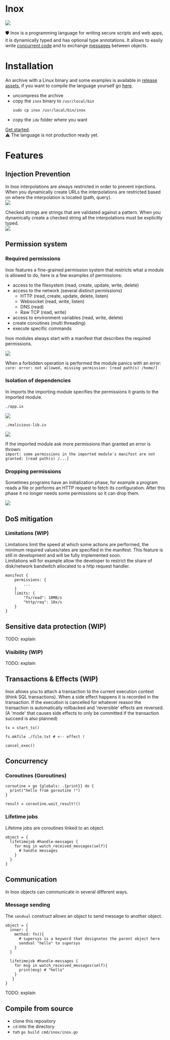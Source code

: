 # Inox

<img src="https://avatars.githubusercontent.com/u/122291844?s=200&v=4"></img>

🛡️ Inox is a programming language for writing secure scripts and web apps, it is dynamically typed and has optional type annotations.
It allows to easily write [concurrent code](#concurrency) and to exchange [messages](./README.md#communication) between objects.

# Installation

An archive with a Linux binary and some examples is available in [release assets](https://github.com/inoxlang/inox/releases), if you want to compile the language yourself go [here](#compile-from-source).

- uncompress the archive
- copy the `inox` binary to `/usr/local/bin`
  ```
  sudo cp inox /usr/local/bin/inox
  ```
- copy the `ide` folder where you want


[Get started](./docs/getting-started.md).\
⚠️ The language is not production ready yet.

# Features

## Injection Prevention

In Inox interpolations are always restricted in order to prevent injections.
When you dynamically create URLs the interpolations are restricted based on where the interpolation is located (path, query).\
<img src="./docs/img/url-injection.png"></img>

Checked strings are strings that are validated against a pattern. When you dynamically
create a checked string all the interpolations must be explicitly typed.\
<img src="./docs/img/query-injection.png"></img>



## Permission system

### Required permissions 

Inox features a fine-grained permission system that restricts what a module is allowed to do, here is a few examples of permissions:
- access to the filesystem (read, create, update, write, delete)
- access to the network (several distinct permissions)
    - HTTP (read, create, update, delete, listen)
    - Websocket (read, write, listen)
    - DNS (read)
    - Raw TCP (read, write)
- access to environment variables (read, write, delete)
- create coroutines (multi threading)
- execute specific commands

Inox modules always start with a manifest that describes the required permissions.

<img src="./docs/img/fs-malicious-input.png"></img>

When a forbidden operation is performed the module panics with an error:\
`core: error: not allowed, missing permission: [read path(s) /home/]`

### Isolation of dependencies

In imports the importing module specifies the permissions it grants to the imported module.

`./app.ix`

<img src="./docs/img/malicious-lib-importer.png"></img>

`./malicious-lib.ix`

<img src="./docs/img/malicious-lib.png"></img>

If the imported module ask more permissions than granted an error is thrown:\
`import: some permissions in the imported module's manifest are not granted: [read path(s) /...] `

### Dropping permissions

Sometimes programs have an initialization phase, for example a program reads a file or performs an HTTP request to fetch its configuration.
After this phase it no longer needs some permissions so it can drop them.

<img src="./docs/img/drop-perms.png"></img>


## DoS mitigation

### Limitations (WIP)

Limitations limit the speed at which some actions are performed, the minimum required values/rates are specified in the manifest.
This feature is still in development and will be fully implemented soon.\
Limitations will for example allow the developer to restrict
the share of disk/network bandwitch allocated to a http request handler.

```
manifest {
    permissions: {
        ...
    }
    limits: {
        "fs/read": 10MB/s
        "http/req": 10x/s
    }
}
```

## Sensitive data protection (WIP)

TODO: explain

### Visibility (WIP)

TODO: explain

## Transactions & Effects (WIP)

Inox allows you to attach a transaction to the current execution context (think SQL transactions).
When a side effect happens it is recorded in the transaction. If the execution is cancelled for whatever reason the transaction is automatically rollbacked and 'reversible' effects are reversed. (A 'mode' that causes side effects to only be committed if the transaction succeed is also planned)

```
tx = start_tx()

fs.mkfile ./file.txt # <-- effect !

cancel_exec()
```

## Concurrency

### Coroutines (Goroutines)

```
coroutine = go {globals: .{print}} do {
  print("hello from goroutine !")
}

result = coroutine.wait_result!()
```

### Lifetime jobs

Lifetime jobs are coroutines linked to an object.

```
object = {
  lifetimejob #handle-messages {
    for msg in watch_received_messages(self){
      # handle messages
    }
  }
}
```

## Communication

In Inox objects can communicate in several different ways.

### Message sending

The `sendval` construct allows an object to send message to another object.

```
object = {
  inner: {
    method: fn(){
      # supersys is a keyword that designates the parent object here 
      sendval "hello" to supersys
    }
  }
  
  lifetimejob #handle-messages {
    for msg in watch_received_messages(self){
      print(msg) # "hello"
    }
   }
}
```

TODO: explain


## Compile from source

- clone this repository
- `cd` into the directory
- run `go build cmd/inox/inox.go`



